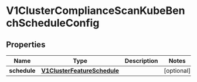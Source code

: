 # V1ClusterComplianceScanKubeBenchScheduleConfig

## Properties
Name | Type | Description | Notes
------------ | ------------- | ------------- | -------------
**schedule** | [**V1ClusterFeatureSchedule**](V1ClusterFeatureSchedule.md) |  |  [optional]
